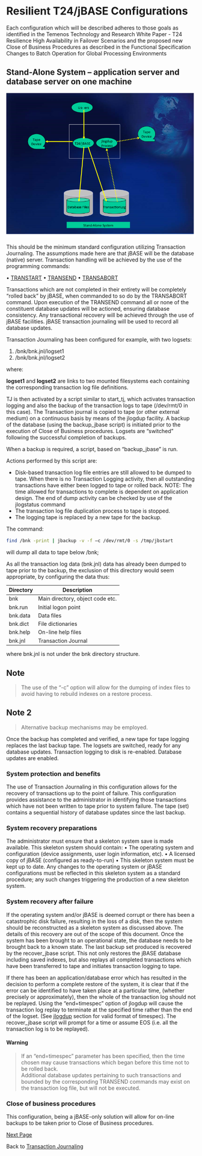 # Resilient T24/jBASE Configurations  

<PageHeader />

Each configuration which will be described adheres to those goals as identified in the Temenos Technology and Research White Paper - T24 Resilience High Availability in Failover Scenarios and the proposed new Close of Business Procedures as described in the Functional Specification Changes to Batch Operation for Global Processing Environments

## Stand-Alone System – application server and database server on one machine  

![Picture7](./Picture7.png)

This should be the minimum standard configuration utilizing Transaction Journaling. The assumptions made here are that jBASE will be the database (native) server.
Transaction handling will be achieved by the use of the programming commands:

• [TRANSTART](./../../jbc/../../jbc/transtart/README.md)
• [TRANSEND](./../../jbc/../../jbc/transend/README.md)
• [TRANSABORT](./../../jbc/../../jbc/transabort/README.md)

Transactions which are not completed in their entirety will be completely “rolled back” by jBASE, when commanded to so do by the TRANSABORT command. Upon execution of the TRANSEND command all or none of the constituent database updates will be actioned, ensuring database consistency. Any transactional recovery will be achieved through the use of jBASE facilities.
jBASE transaction journaling will be used to record all database updates.

Transaction Journaling has been configured for example, with two logsets:  

1. /bnk/bnk.jnl/logset1
2. /bnk/bnk.jnl/logset2

where:  

**logset1** and **logset2** are links to two mounted filesystems each containing the corresponding transaction log file definitions.

TJ is then activated by a script similar to start_tj, which activates transaction logging and also the backup of the transaction logs to tape (/dev/rmt/0 in this case).
The Transaction journal is copied to tape (or other external medium) on a continuous basis by means of the jlogdup facility.
A backup of the database (using the backup_jbase script) is initiated prior to the execution of Close of Business procedures. Logsets are “switched” following the successful completion of backups.

When a backup is required, a script, based on “backup_jbase” is run.

Actions performed by this script are:  

- Disk-based transaction log file entries are still allowed to be dumped to tape. When there is no Transaction Logging activity, then all outstanding transactions have either been logged to tape or rolled back. NOTE: The time allowed for transactions to complete is dependent on application design. The end of dump activity can be checked by use of the jlogstatus command
- The transaction log file duplication process to tape is stopped.
- The logging tape is replaced by a new tape for the backup.

The command:

```bash
find /bnk -print | jbackup -v -f –c /dev/rmt/0 -s /tmp/jbstart
```

will dump all data to tape below /bnk;  

As all the transaction log data (bnk.jnl) data has already been dumped to tape prior to the backup, the exclusion of this directory would seem appropriate, by configuring the data thus:  

| Directory | Description |
| ---       | --- |
| bnk       | Main directory, object code etc. |
| bnk.run   | Initial logon point |
| bnk.data  | Data files |
| bnk.dict  | File dictionaries |
| bnk.help  | On-line help files |
| bnk.jnl   | Transaction Journal |

where bnk.jnl is not under the bnk directory structure.

## Note  

> The use of the “-c” option will allow for the dumping of index files to avoid having to rebuild indexes on a restore process.

## Note 2  

> Alternative backup mechanisms may be employed.

Once the backup has completed and verified, a new tape for tape logging replaces the last backup tape.
The logsets are switched, ready for any database updates.
Transaction logging to disk is re-enabled.
Database updates are enabled.

### System protection and benefits  

The use of Transaction Journaling in this configuration allows for the recovery of transactions up to the point of failure. This configuration provides assistance to the administrator in identifying those transactions which have not been written to tape prior to system failure. The tape (set) contains a sequential history of database updates since the last backup.  

### System recovery preparations  

The administrator must ensure that a skeleton system save is made available. This skeleton system should contain:
• The operating system and configuration (device assignments, user login information, etc).
• A licensed copy of jBASE (configured as ready-to-run)
• This skeleton system must be kept up to date. Any changes to the operating system or jBASE configurations must be reflected in this skeleton system as a standard procedure; any such changes triggering the production of a new skeleton system.  

### System recovery after failure  

If the operating system and/or jBASE is deemed corrupt or there has been a catastrophic disk failure, resulting in the loss of a disk, then the system should be reconstructed as a skeleton system as discussed above. The details of this recovery are out of the scope of this document.
Once the system has been brought to an operational state, the database needs to be brought back to a known state. The last backup set produced is recovered by the recover_jbase script. This not only restores the jBASE
database including saved indexes, but also replays all completed transactions which have been transferred to tape and initiates transaction logging to tape.  

If there has been an application/database error which has resulted in the decision to perform a complete restore of the system, it is clear that if the error can be identified to have taken place at a particular time, (whether precisely or approximately), then the whole of the transaction log should not be replayed. Using the “end=timespec” option of jlogdup will cause the transaction log replay to terminate at the specified time rather than the end of the logset. (See [jlogdup](./../utilities-jlogdup/README.md) section for valid format of timespec). The recover_jbase script will prompt for a time or assume EOS (i.e. all the transaction log is to be replayed).  

#### Warning  

>If an “end=timespec” parameter has been specified, then the time chosen may cause transactions which began before this time not to be rolled back.  
>Additional database updates pertaining to such transactions and bounded by the corresponding TRANSEND commands may exist on the transaction log file, but will not be executed.  

### Close of business procedures  

This configuration, being a jBASE-only solution will allow for on-line backups to be taken prior to Close of Business procedures.

[Next Page](./../cluster-system/README.md)

Back to [Transaction Journaling](./../README.md)

<PageFooter />
